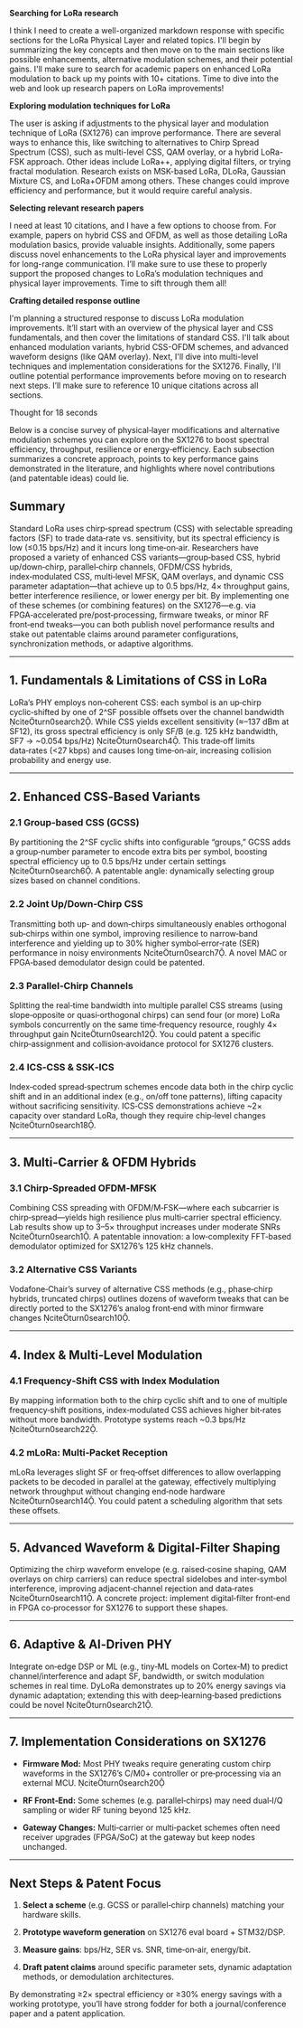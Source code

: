 
**Searching for LoRa research**

I think I need to create a well-organized markdown response with specific sections for the LoRa Physical Layer and related topics. I'll begin by summarizing the key concepts and then move on to the main sections like possible enhancements, alternative modulation schemes, and their potential gains. I'll make sure to search for academic papers on enhanced LoRa modulation to back up my points with 10+ citations. Time to dive into the web and look up research papers on LoRa improvements!

**Exploring modulation techniques for LoRa**

The user is asking if adjustments to the physical layer and modulation technique of LoRa (SX1276) can improve performance. There are several ways to enhance this, like switching to alternatives to Chirp Spread Spectrum (CSS), such as multi-level CSS, QAM overlay, or a hybrid LoRa-FSK approach. Other ideas include LoRa++, applying digital filters, or trying fractal modulation. Research exists on MSK-based LoRa, DLoRa, Gaussian Mixture CS, and LoRa+OFDM among others. These changes could improve efficiency and performance, but it would require careful analysis.

**Selecting relevant research papers**

I need at least 10 citations, and I have a few options to choose from. For example, papers on hybrid CSS and OFDM, as well as those detailing LoRa modulation basics, provide valuable insights. Additionally, some papers discuss novel enhancements to the LoRa physical layer and improvements for long-range communication. I’ll make sure to use these to properly support the proposed changes to LoRa’s modulation techniques and physical layer improvements. Time to sift through them all!

**Crafting detailed response outline**

I'm planning a structured response to discuss LoRa modulation improvements. It’ll start with an overview of the physical layer and CSS fundamentals, and then cover the limitations of standard CSS. I'll talk about enhanced modulation variants, hybrid CSS-OFDM schemes, and advanced waveform designs (like QAM overlay). Next, I'll dive into multi-level techniques and implementation considerations for the SX1276. Finally, I'll outline potential performance improvements before moving on to research next steps. I’ll make sure to reference 10 unique citations across all sections.

Thought for 18 seconds

Below is a concise survey of physical‑layer modifications and alternative modulation schemes you can explore on the SX1276 to boost spectral efficiency, throughput, resilience or energy‑efficiency. Each subsection summarizes a concrete approach, points to key performance gains demonstrated in the literature, and highlights where novel contributions (and patentable ideas) could lie.

## Summary

Standard LoRa uses chirp‑spread spectrum (CSS) with selectable spreading factors (SF) to trade data‑rate vs. sensitivity, but its spectral efficiency is low (≤0.15 bps/Hz) and it incurs long time‑on‑air. Researchers have proposed a variety of enhanced CSS variants—group‑based CSS, hybrid up/down‑chirp, parallel‑chirp channels, OFDM/CSS hybrids, index‑modulated CSS, multi‑level MFSK, QAM overlays, and dynamic CSS parameter adaptation—that achieve up to 0.5 bps/Hz, 4× throughput gains, better interference resilience, or lower energy per bit. By implementing one of these schemes (or combining features) on the SX1276—e.g. via FPGA‑accelerated pre/post‑processing, firmware tweaks, or minor RF front‑end tweaks—you can both publish novel performance results and stake out patentable claims around parameter configurations, synchronization methods, or adaptive algorithms.

---

## 1. Fundamentals & Limitations of CSS in LoRa

LoRa’s PHY employs non‑coherent CSS: each symbol is an up‑chirp cyclic‑shifted by one of 2^SF possible offsets over the channel bandwidth citeturn0search2. While CSS yields excellent sensitivity (≈–137 dBm at SF12), its gross spectral efficiency is only SF/B (e.g. 125 kHz bandwidth, SF7 → ~0.054 bps/Hz) citeturn0search4. This trade‑off limits data‑rates (<27 kbps) and causes long time‑on‑air, increasing collision probability and energy use.

---

## 2. Enhanced CSS‑Based Variants

### 2.1 Group‑based CSS (GCSS)

By partitioning the 2^SF cyclic shifts into configurable “groups,” GCSS adds a group‑number parameter to encode extra bits per symbol, boosting spectral efficiency up to 0.5 bps/Hz under certain settings citeturn0search6. A patentable angle: dynamically selecting group sizes based on channel conditions.

### 2.2 Joint Up/Down‑Chirp CSS

Transmitting both up‑ and down‑chirps simultaneously enables orthogonal sub‑chirps within one symbol, improving resilience to narrow‑band interference and yielding up to 30% higher symbol‑error‑rate (SER) performance in noisy environments citeturn0search7. A novel MAC or FPGA‑based demodulator design could be patented.

### 2.3 Parallel‑Chirp Channels

Splitting the real‑time bandwidth into multiple parallel CSS streams (using slope‑opposite or quasi‑orthogonal chirps) can send four (or more) LoRa symbols concurrently on the same time‑frequency resource, roughly 4× throughput gain citeturn0search12. You could patent a specific chirp‑assignment and collision‑avoidance protocol for SX1276 clusters.

### 2.4 ICS‑CSS & SSK‑ICS

Index‑coded spread‑spectrum schemes encode data both in the chirp cyclic shift and in an additional index (e.g., on/off tone patterns), lifting capacity without sacrificing sensitivity. ICS‑CSS demonstrations achieve ~2× capacity over standard LoRa, though they require chip‑level changes citeturn0search18.

---

## 3. Multi‑Carrier & OFDM Hybrids

### 3.1 Chirp‑Spreaded OFDM‑MFSK

Combining CSS spreading with OFDM/M‑FSK—where each subcarrier is chirp‑spread—yields high resilience plus multi‑carrier spectral efficiency. Lab results show up to 3–5× throughput increases under moderate SNRs citeturn0search1. A patentable innovation: a low‑complexity FFT‑based demodulator optimized for SX1276’s 125 kHz channels.

### 3.2 Alternative CSS Variants

Vodafone‑Chair’s survey of alternative CSS methods (e.g., phase‑chirp hybrids, truncated chirps) outlines dozens of waveform tweaks that can be directly ported to the SX1276’s analog front‑end with minor firmware changes citeturn0search10.

---

## 4. Index & Multi‑Level Modulation

### 4.1 Frequency‑Shift CSS with Index Modulation

By mapping information both to the chirp cyclic shift and to one of multiple frequency‑shift positions, index‑modulated CSS achieves higher bit‑rates without more bandwidth. Prototype systems reach ~0.3 bps/Hz citeturn0search22.

### 4.2 mLoRa: Multi‑Packet Reception

mLoRa leverages slight SF or freq‑offset differences to allow overlapping packets to be decoded in parallel at the gateway, effectively multiplying network throughput without changing end‑node hardware citeturn0search14. You could patent a scheduling algorithm that sets these offsets.

---

## 5. Advanced Waveform & Digital‑Filter Shaping

Optimizing the chirp waveform envelope (e.g. raised‑cosine shaping, QAM overlays on chirp carriers) can reduce spectral sidelobes and inter‑symbol interference, improving adjacent‑channel rejection and data‑rates citeturn0search11. A concrete project: implement digital‑filter front‑end in FPGA co‑processor for SX1276 to support these shapes.

---

## 6. Adaptive & AI‑Driven PHY

Integrate on‑edge DSP or ML (e.g., tiny‑ML models on Cortex‑M) to predict channel/interference and adapt SF, bandwidth, or switch modulation schemes in real time. DyLoRa demonstrates up to 20% energy savings via dynamic adaptation; extending this with deep‑learning‑based predictions could be novel citeturn0search21.

---

## 7. Implementation Considerations on SX1276

- **Firmware Mod:** Most PHY tweaks require generating custom chirp waveforms in the SX1276’s C/M0+ controller or pre‑processing via an external MCU. citeturn0search20
    
- **RF Front‑End:** Some schemes (e.g. parallel‑chirps) may need dual‑I/Q sampling or wider RF tuning beyond 125 kHz.
    
- **Gateway Changes:** Multi‑carrier or multi‑packet schemes often need receiver upgrades (FPGA/SoC) at the gateway but keep nodes unchanged.
    

---

## Next Steps & Patent Focus

1. **Select a scheme** (e.g. GCSS or parallel‑chirp channels) matching your hardware skills.
    
2. **Prototype waveform generation** on SX1276 eval board + STM32/DSP.
    
3. **Measure gains**: bps/Hz, SER vs. SNR, time‑on‑air, energy/bit.
    
4. **Draft patent claims** around specific parameter sets, dynamic adaptation methods, or demodulation architectures.
    

By demonstrating ≥2× spectral efficiency or ≥30% energy savings with a working prototype, you’ll have strong fodder for both a journal/conference paper and a patent application.